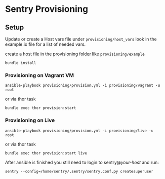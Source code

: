 # Sentry Provisioning

## Setup

Update or create a Host vars file under ```provisioning/host_vars``` look in the example.io file for a list of needed vars.

create a host file in the provisioning folder like ```provisioning/example```

```
bundle install
```

### Provisioning on Vagrant VM
```
ansible-playbook provisioning/provision.yml -i provisioning/vagrant -u root
```

or via thor task

```
bundle exec thor provision:start
```

### Provisioning on Live
```
ansible-playbook provisioning/provision.yml -i provisioning/live -u root
```

or via thor task


```
bundle exec thor provision:start live
```


After ansible is finished you still need to login to sentry@*your-host* and run:

```
sentry --config=/home/sentry/.sentry/sentry.conf.py createsuperuser
```
